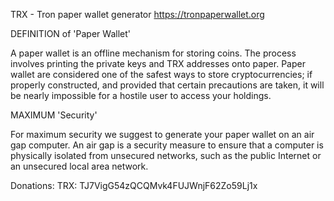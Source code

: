 
TRX - Tron paper wallet generator https://tronpaperwallet.org

DEFINITION of 'Paper Wallet'

A paper wallet is an offline mechanism for storing coins. The process involves printing the private keys and TRX addresses onto paper. Paper wallet are considered one of the safest ways to store cryptocurrencies; if properly constructed, and provided that certain precautions are taken, it will be nearly impossible for a hostile user to access your holdings.

MAXIMUM 'Security'

For maximum security we suggest to generate your paper wallet on an air gap computer. An air gap is a security measure to ensure that a computer is physically isolated from unsecured networks, such as the public Internet or an unsecured local area network.

Donations: TRX: TJ7VigG54zQCQMvk4FUJWnjF62Zo59Lj1x
